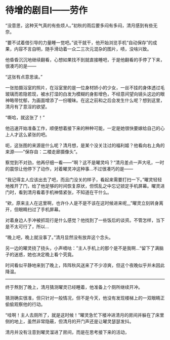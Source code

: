 # 待增的剧目I——劳作

“没意思，这种天气真的有些烦人。”初秋的雨后要多闷有多闷，清月感到有些无奈。

“要不试着借引导的力量睡一觉吧。”说干就干，他开始浏览手机“自动保存”的成果，内容不言自明，随手滑动着一众二三次元混杂的图片，啧，没啥兴致。

他昏昏沉沉地继续翻看，心想如果找不到就直接睡吧，于是他翻看的手停了下来，很凑巧的是——

“这张有点意思诶。”

一张拍摄浴室的照片，在浴室里的是一位身材娇小的少女，一丝不挂的身体透过毛玻璃而若隐若现，被水打湿的白发为模糊的身影增色，不经意间望向镜头这边的眼神略带忧郁，为画面增添了一份暧昧。在这之前和之后会发生什么呢？想到这里，清月有了意淫的欲望。

“嘶哈，就这张了！”

他迅速开始准备工作，顺便想着接下来的种种可能，一定是她很快要嫁给自己的心上人才这么紧张的吧。

呃，这张图的来源是什么呢？清月想，是某个没关注过的福利姬？他看向右上角的来源——”保存自：二楼走廊摄像头“。

察觉到不对劲，他再仔细一看——”啊？这不是曜灵吗？“清月差点一声大吼，一时的震惊让他停下了动作，对着曜灵冲这种事...不过很凑巧的是——

“我记得主人应该出去了吧，而且门没关的样子，看起来需要打扫一下。”曜灵轻轻地推开了门，给了他足够的时间恢复原状，但慌乱之中忘记锁定手机屏幕。曜灵进门时，看到清月看着手机神情紧张，不知道在干什么。

“欸，原来主人在这里啊，也许仆人是不是不该在这时候进来呢,,,”曜灵立刻转身离开，但眼睛扫过了手机屏幕。

对着身边人手冲被抓现行是什么感觉？他找到了一些饭后的谈资。不管怎样，当下是不太可行了，所以...

“晚上吧，晚上就没事了。”清月显然没有放弃这个念头。

另一边的曜灵挠了挠头，小声嘀咕：”主人手机上的那个是不是我啊...“留下了满脑子的迷惑，她也决定晚上看个究竟。

时间看似平静地来到了晚上，阵阵秋风送来了不少凉爽，但这个夜晚似乎并未因此降温。

---

终于熬到了晚上，清月猜测曜灵已经睡着，他准备上个厕所继续开冲。

猜测确实很准，但只针对一般情况，但不是今天，他没有发现楼梯上的一双眼睛正偷偷观察他的行动。

“哇啊！主人去厕所了，就是这时候！”曜灵急忙下楼冲进清月的房间并躲在了床里侧的地上，虽然非常隐蔽，但清月的开门声还是让曜灵瑟瑟发抖。 

清月并没有注意到曜灵溜进了房间，而是在思考接下来的活动，
